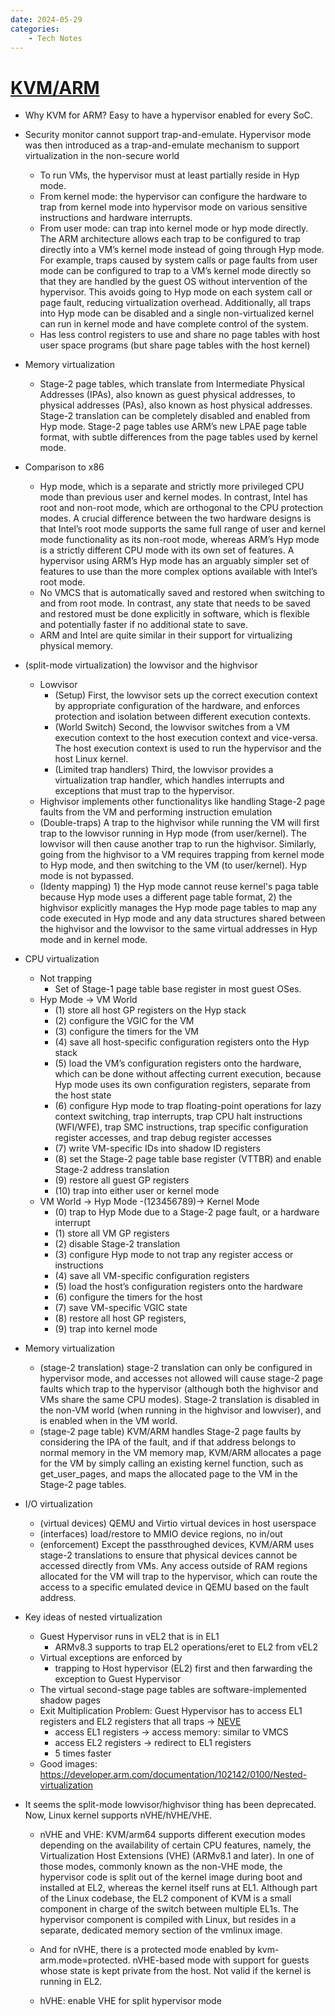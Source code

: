 ```yaml
---
date: 2024-05-29
categories:
    - Tech Notes
---
```


# [KVM/ARM](https://dl.acm.org/doi/pdf/10.1145/2644865.2541946)

+ Why KVM for ARM? Easy to have a hypervisor enabled for every SoC.
+ Security monitor cannot support trap-and-emulate. Hypervisor mode was
then introduced as a trap-and-emulate mechanism to support virtualization in
the non-secure world
    + To run VMs, the hypervisor must at least partially reside in Hyp mode.
    + From kernel mode: the hypervisor can configure the hardware to trap
    from kernel mode into hypervisor mode on various sensitive instructions and
    hardware interrupts.
    + From user mode: can trap into kernel mode or hyp mode directly. The ARM
    architecture allows each trap to be configured to trap directly into a VM’s
    kernel mode instead of going through Hyp mode. For example, traps caused by
    system calls or page faults from user mode can be configured to trap to a
    VM’s kernel mode directly so that they are handled by the guest OS without
    intervention of the hypervisor.  This avoids going to Hyp mode on each
    system call or page fault, reducing virtualization overhead. Additionally,
    all traps into Hyp mode can be disabled and a single non-virtualized kernel
    can run in kernel mode and have complete control of the system.
    + Has less control registers to use and share no page tables with host user
    space programs  (but share page tables with the host kernel)
+ Memory virtualization
    + Stage-2 page tables, which translate from Intermediate Physical
    Addresses (IPAs), also known as guest physical addresses, to physical
    addresses (PAs), also known as host physical addresses.  Stage-2
    translation can be completely disabled and enabled from Hyp mode.
    Stage-2 page tables use ARM’s new LPAE page table format, with subtle
    differences from the page tables used by kernel mode.
+ Comparison to x86
    + Hyp mode, which is a separate and strictly more privileged CPU mode
    than previous user and kernel modes. In contrast, Intel has root and
    non-root mode, which are orthogonal to the CPU protection modes. A
    crucial difference between the two hardware designs is that Intel’s root
    mode supports the same full range of user and kernel mode functionality
    as its non-root mode, whereas ARM’s Hyp mode is a strictly different CPU
    mode with its own set of features. A hypervisor using ARM’s Hyp mode
    has an arguably simpler set of features to use than the more complex
    options available with Intel’s root mode.
    + No VMCS that is automatically saved and restored when switching to and
    from root mode. In contrast, any state that needs to be saved and
    restored must be done explicitly in software, which is flexible and
    potentially faster if no additional state to save.
    + ARM and Intel are quite similar in their support for virtualizing
    physical memory.
+ (split-mode virtualization) the lowvisor and the highvisor
    + Lowvisor
        + (Setup) First, the lowvisor sets up the correct execution context by
        appropriate configuration of the hardware, and enforces protection
        and isolation between different execution contexts.
        + (World Switch) Second, the lowvisor switches from a VM execution
        context to the host execution context and vice-versa. The host
        execution context is used to run the hypervisor and the host Linux
        kernel.
        + (Limited trap handlers) Third, the lowvisor provides a
        virtualization trap handler, which handles interrupts and exceptions
        that must trap to the hypervisor.
    + Highvisor implements other functionalitys like handling Stage-2 page
    faults from the VM and performing instruction emulation
    + (Double-traps) A trap to the highvisor while running the VM will first
    trap to the lowvisor running in Hyp mode (from user/kernel). The lowvisor
    will then cause another trap to run the highvisor. Similarly, going from the
    highvisor to a VM requires trapping from kernel mode to Hyp mode, and then
    switching to the VM (to user/kernel). Hyp mode is not bypassed.
    + (Identy mapping) 1) the Hyp mode cannot reuse kernel's paga table because
    Hyp mode uses a different page table format, 2) the highvisor explicitly
    manages the Hyp mode page tables to map any code executed in Hyp mode and
    any data structures shared between the highvisor and the lowvisor to the
    same virtual addresses in Hyp mode and in kernel mode.
+ CPU virtualization
    + Not trapping
        + Set of Stage-1 page table base register
        in most guest OSes.
    + Hyp Mode -> VM World
        + (1) store all host GP registers on the Hyp stack
        + (2) configure the VGIC for the VM
        + (3) configure the timers for the VM
        + (4) save all host-specific configuration registers onto the Hyp stack
        + (5) load the VM’s configuration registers onto the hardware, which can be done without affecting current execution, because Hyp mode uses its own configuration registers, separate from the host state
        + (6) configure Hyp mode to trap floating-point operations for lazy
        context switching, trap interrupts, trap CPU halt instructions
        (WFI/WFE), trap SMC instructions, trap specific configuration register
        accesses, and trap debug register accesses
        + (7) write VM-specific IDs into shadow ID registers
        + (8) set the Stage-2 page table base register (VTTBR) and enable
        Stage-2 address translation
        + (9) restore all guest GP registers
        + (10) trap into either user or kernel mode
    + VM World -> Hyp Mode -(123456789)-> Kernel Mode
        + (0) trap to Hyp Mode due to a Stage-2 page fault, or a hardware interrupt
        + (1) store all VM GP registers
        + (2) disable Stage-2 translation
        + (3) configure Hyp mode to not trap any register access or instructions
        + (4) save all VM-specific configuration registers
        + (5) load the host’s configuration registers onto the hardware
        + (6) configure the timers for the host
        + (7) save VM-specific VGIC state
        + (8) restore all host GP registers,
        + (9) trap into kernel mode
+ Memory virtualization
    + (stage-2 translation) stage-2 translation can only be configured in
    hypervisor mode, and accesses not allowed will cause stage-2 page faults
    which trap to the hypervisor (although both the highvisor and VMs share the
    same CPU modes). Stage-2 translation is disabled in the non-VM world (when
    running in the highvisor and lowviser), and is enabled when in the VM world.
    + (stage-2 page table) KVM/ARM handles Stage-2 page faults by considering
    the IPA of the fault, and if that address belongs to normal memory in the VM
    memory map, KVM/ARM allocates a page for the VM by simply calling an
    existing kernel function, such as get_user_pages, and maps the allocated
    page to the VM in the Stage-2 page tables.
+ I/O virtualization
    + (virtual devices) QEMU and Virtio virtual devices in host userspace
    + (interfaces) load/restore to MMIO device regions, no in/out
    + (enforcement) Except the passthroughed devices, KVM/ARM uses stage-2
    translations to ensure that physical devices cannot be accessed directly
    from VMs. Any access outside of RAM regions allocated for the VM will trap
    to the hypervisor, which can route the access to a specific emulated device
    in QEMU based on the fault address.
+ Key ideas of nested virtualization
    + Guest Hypervisor runs in vEL2 that is in EL1
        + ARMv8.3 supports to trap EL2 operations/eret to EL2 from vEL2
    + Virtual exceptions are enforced by
        + trapping to Host hypervisor (EL2) first and then farwarding the
        exception to Guest Hypervisor
    + The virtual second-stage page tables are software-implemented shadow pages
    + Exit Multiplication Problem: Guest Hypervisor has to access EL1 registers
    and EL2 registers that all traps -> [NEVE](https://dl.acm.org/doi/pdf/10.1145/3132747.3132754)
        + access EL1 registers -> access memory: similar to VMCS
        + access EL2 registers -> redirect to EL1 registers
        + 5 times faster
    + Good images: https://developer.arm.com/documentation/102142/0100/Nested-virtualization

+ It seems the split-mode lowvisor/highvisor thing has been deprecated. Now,
Linux kernel supports nVHE/hVHE/VHE.
    + nVHE and VHE: KVM/arm64 supports different execution modes depending on
    the availability of certain CPU features, namely, the Virtualization Host
    Extensions (VHE) (ARMv8.1 and later). In one of those modes, commonly known
    as the non-VHE mode, the hypervisor code is split out of the kernel image
    during boot and installed at EL2, whereas the kernel itself runs at EL1.
    Although part of the Linux codebase, the EL2 component of KVM is a small
    component in charge of the switch between multiple EL1s.  The hypervisor
    component is compiled with Linux, but resides in a separate, dedicated
    memory section of the vmlinux image.

    + And for nVHE, there is a protected mode enabled by kvm-arm.mode=protected.
    nVHE-based mode with support for guests whose state is kept private from the
    host. Not valid if the kernel is running in EL2.

    + hVHE: enable VHE for split hypervisor mode
